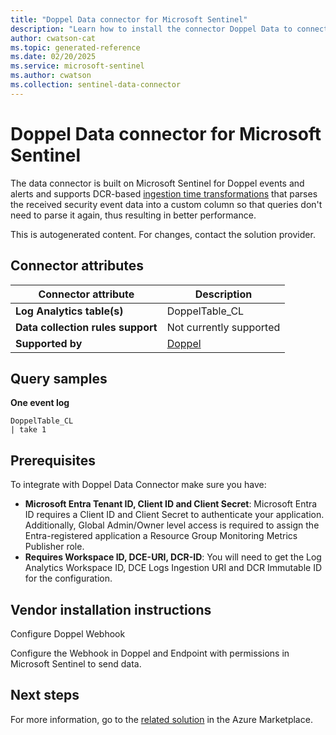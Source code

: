 ```yaml
---
title: "Doppel Data connector for Microsoft Sentinel"
description: "Learn how to install the connector Doppel Data to connect your data source to Microsoft Sentinel."
author: cwatson-cat
ms.topic: generated-reference
ms.date: 02/20/2025
ms.service: microsoft-sentinel
ms.author: cwatson
ms.collection: sentinel-data-connector
---
```


# Doppel Data connector for Microsoft Sentinel

The data connector is built on Microsoft Sentinel for Doppel events and alerts and supports DCR-based [ingestion time transformations](/azure/azure-monitor/logs/ingestion-time-transformations) that parses the received security event data into a custom column so that queries don't need to parse it again, thus resulting in better performance.

This is autogenerated content. For changes, contact the solution provider.

## Connector attributes

| Connector attribute | Description |
| --- | --- |
| **Log Analytics table(s)** | DoppelTable_CL<br/> |
| **Data collection rules support** | Not currently supported |
| **Supported by** | [Doppel](https://www.doppel.com/request-a-demo) |

## Query samples

**One event log**

   ```kusto
DoppelTable_CL 
   | take 1
   ```



## Prerequisites

To integrate with Doppel Data Connector make sure you have: 

- **Microsoft Entra Tenant ID, Client ID and Client Secret**: Microsoft Entra ID requires a Client ID and Client Secret to authenticate your application. Additionally, Global Admin/Owner level access is required to assign the Entra-registered application a Resource Group Monitoring Metrics Publisher role.
- **Requires Workspace ID, DCE-URI, DCR-ID**: You will need to get the Log Analytics Workspace ID, DCE Logs Ingestion URI and DCR Immutable ID for the configuration.


## Vendor installation instructions

Configure Doppel Webhook

Configure the Webhook in Doppel and Endpoint with permissions in Microsoft Sentinel to send data.




## Next steps

For more information, go to the [related solution](https://azuremarketplace.microsoft.com/en-us/marketplace/apps/doppel.azure-sentinel-solution-doppel?tab=Overview) in the Azure Marketplace.
